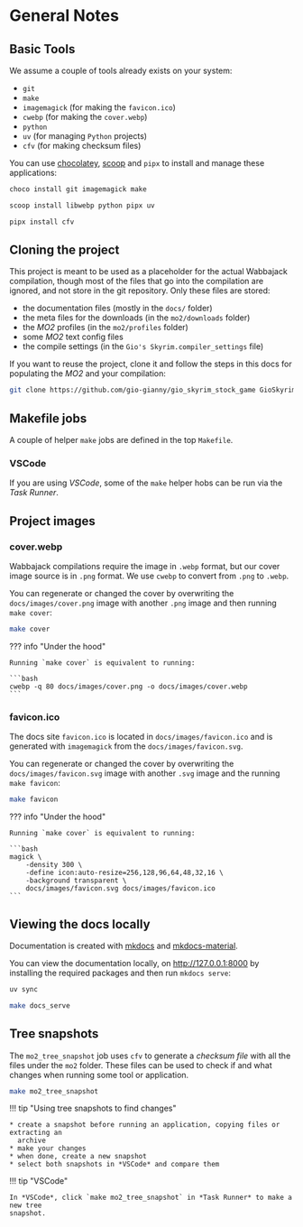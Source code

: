 # General Notes

## Basic Tools

We assume a couple of tools already exists on your system:

* `git`
* `make`
* `imagemagick` (for making the `favicon.ico`)
* `cwebp` (for making the `cover.webp`)
* `python`
* `uv` (for managing `Python` projects)
* `cfv` (for making checksum files)

You can use [chocolatey](https://community.chocolatey.org/), [scoop](https://scoop.sh/) and `pipx` to
install and manage these applications:

```bash
choco install git imagemagick make
```

```bash
scoop install libwebp python pipx uv
```

```bash
pipx install cfv
```

## Cloning the project

This project is meant to be used as a placeholder for the actual Wabbajack compilation,
though most of the files that go into the compilation are ignored, and not store in the git
repository. Only these files are stored:

* the documentation files (mostly in the `docs/` folder)
* the meta files for the downloads (in the `mo2/downloads` folder)
* the *MO2* profiles (in the `mo2/profiles` folder)
* some *MO2* text config files
* the compile settings (in the `Gio's Skyrim.compiler_settings` file)

If you want to reuse the project, clone it and follow the steps in this docs for populating
the *MO2* and your compilation:

```bash
git clone https://github.com/gio-gianny/gio_skyrim_stock_game GioSkyrim
```

## Makefile jobs

A couple of helper `make` jobs are defined in the top `Makefile`.

### VSCode

If you are using *VSCode*, some of the `make` helper hobs can be run via the *Task Runner*.

## Project images

### cover.webp

Wabbajack compilations require the image in `.webp` format, but our cover image source is
in `.png` format. We use `cwebp` to convert from `.png` to `.webp`.

You can regenerate or changed the cover by overwriting the `docs/images/cover.png` image
with another `.png` image and then running `make cover`:

```bash
make cover
```

??? info "Under the hood"

    Running `make cover` is equivalent to running:

    ```bash
    cwebp -q 80 docs/images/cover.png -o docs/images/cover.webp
    ```

### favicon.ico

The docs site `favicon.ico` is located in `docs/images/favicon.ico` and is generated with
`imagemagick` from the `docs/images/favicon.svg`.

You can regenerate or changed the cover by overwriting the `docs/images/favicon.svg` image
with another `.svg` image and the running `make favicon`:

```bash
make favicon
```

??? info "Under the hood"

    Running `make cover` is equivalent to running:

    ```bash
    magick \
        -density 300 \
        -define icon:auto-resize=256,128,96,64,48,32,16 \
        -background transparent \
        docs/images/favicon.svg docs/images/favicon.ico
    ```

## Viewing the docs locally

Documentation is created with [mkdocs](https://www.mkdocs.org/) and [mkdocs-material](https://squidfunk.github.io/mkdocs-material/).

You can view the documentation locally, on <http://127.0.0.1:8000> by installing the required packages
and then run `mkdocs serve`:

```bash
uv sync
```

```bash
make docs_serve
```

## Tree snapshots

The `mo2_tree_snapshot` job uses `cfv` to generate a *checksum file* with all the files
under the `mo2` folder. These files can be used to check if and what changes when running
some tool or application.

```bash
make mo2_tree_snapshot
```

!!! tip "Using tree snapshots to find changes"

    * create a snapshot before running an application, copying files or extracting an
      archive
    * make your changes
    * when done, create a new snapshot
    * select both snapshots in *VSCode* and compare them

!!! tip "VSCode"

    In *VSCode*, click `make mo2_tree_snapshot` in *Task Runner* to make a new tree
    snapshot.
